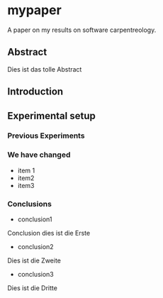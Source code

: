 # mypaper
A paper on my results on software carpentreology.

## Abstract
Dies ist das tolle Abstract
## Introduction

## Experimental setup
### Previous Experiments
### We have changed
- item 1
- item2
- item3
### Conclusions
- conclusion1

Conclusion dies ist die Erste
- conclusion2

Dies ist die Zweite
- conclusion3

Dies ist die Dritte
